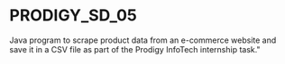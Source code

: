 # PRODIGY_SD_05
Java program to scrape product data from an e-commerce website and save it in a CSV file as part of the Prodigy InfoTech internship task."
